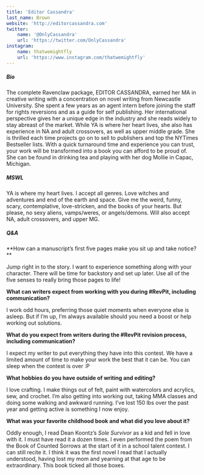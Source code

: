 ```yaml
---
title: 'Editor Cassandra'
last_name: Brown
website: 'http://editorcassandra.com'
twitter:
    name: '@OnlyCassandra'
    url: 'https://twitter.com/OnlyCassandra'
instagram:
    name: thatwemightfly
    url: 'https://www.instagram.com/thatwemightfly'
---
```


##### Bio

The complete Ravenclaw package, EDITOR CASSANDRA, earned her MA in creative writing with a concentration on novel writing from Newcastle University. She spent a few years as an agent intern before joining the staff for rights reversions and as a guide for self publishing. Her international perspective gives her a unique edge in the industry and she reads widely to stay abreast of the market. While YA is where her heart lives, she also has experience in NA and adult crossovers, as well as upper middle grade. She is thrilled each time projects go on to sell to publishers and top the NYTimes Bestseller lists. With a quick turnaround time and experience you can trust, your work will be transformed into a book you can afford to be proud of. She can be found in drinking tea and playing with her dog Mollie in Capac, Michigan.

##### MSWL

YA is where my heart lives. I accept all genres. Love witches and adventures and end of the earth and space. Give me the weird, funny, scary, contemplative, love-stricken, and the books of your hearts. But please, no sexy aliens, vamps/weres, or angels/demons. Will also accept NA, adult crossovers, and upper MG.

##### Q&A

**How can a manuscript’s first five pages make you sit up and take notice? **

Jump right in to the story. I want to experience something along with your character. There will be time for backstory and set up later. Use all of the five senses to really bring those pages to life!

**What can writers expect from working with you during #RevPit, including communication?**

I work odd hours, preferring those quiet moments when everyone else is asleep. But if I’m up, I’m always available should you need a boost or help working out solutions.

**What do you expect from writers during the #RevPit revision process, including communication?**

I expect my writer to put everything they have into this contest. We have a limited amount of time to make your work the best that it can be. You can sleep when the contest is over :P

**What hobbies do you have outside of writing and editing?** 

I love crafting. I make things out of felt, paint with watercolors and acrylics, sew, and crochet. I’m also getting into working out, taking MMA classes and doing some walking and awkward running. I’ve lost 150 lbs over the past year and getting active is something I now enjoy.

**What was your favorite childhood book and what did you love about it?**

Oddly enough, I read Dean Koontz’s _Sole Survivor_ as a kid and fell in love with it. I must have read it a dozen times. I even performed the poem from the Book of Counted Sorrows at the start of it in a school talent contest. I can still recite it. I think it was the first novel I read that I actually understood, having lost my mom and yearning at that age to be extraordinary. This book ticked all those boxes.
